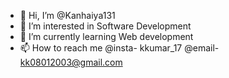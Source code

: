 - 👋 Hi, I’m @Kanhaiya131
- 👀 I’m interested in Software Development
- 🌱 I’m currently learning Web development
- 📫 How to reach me 
@insta- kkumar_17
@email- kk08012003@gmail.com


